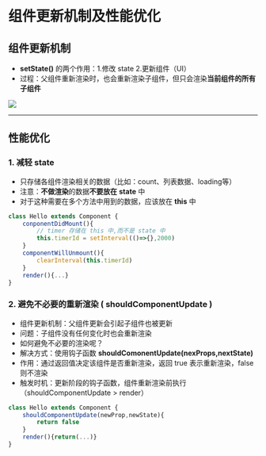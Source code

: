 # 组件更新机制及性能优化

## 组件更新机制

- **setState()** 的两个作用：1.修改 state 2.更新组件（UI）
- 过程：父组件重新渲染时，也会重新渲染子组件，但只会渲染**当前组件的所有子组件**

![](https://img04.sogoucdn.com/app/a/100520146/33F9D1A5EB9E5354C207FB935F6F6055)

---

## 性能优化

### 1. 减轻 state

- 只存储各组件渲染相关的数据（比如：count、列表数据、loading等）
- 注意：**不做渲染**的数据**不要放在** **state** 中
- 对于这种需要在多个方法中用到的数据，应该放在 **this** 中

```javascript
class Hello extends Component {
    conponentDidMount(){
        // timer 存储在 this 中,而不是 state 中
        this.timerId = setInterval(()=>{},2000)
    }
    componentWillUnmount(){
        clearInterval(this.timerId)
    }
    render(){...}
}
```

### 2. 避免不必要的重新渲染  (  shouldComponentUpdate  )

- 组件更新机制：父组件更新会引起子组件也被更新
- 问题：子组件没有任何变化时也会重新渲染
- 如何避免不必要的渲染呢？
- 解决方式：使用钩子函数 **shouldComonentUpdate(nexProps,nextState)**
- 作用：通过返回值决定该组件是否重新渲染，返回 true 表示重新渲染，false则不渲染
- 触发时机：更新阶段的钩子函数，组件重新渲染前执行（shouldComponentUpdate > render）

```javascript
class Hello extends Component {
    shouldComponentUpdate(newProp,newState){
        return false
    }
    render(){return(...)}
}
```



